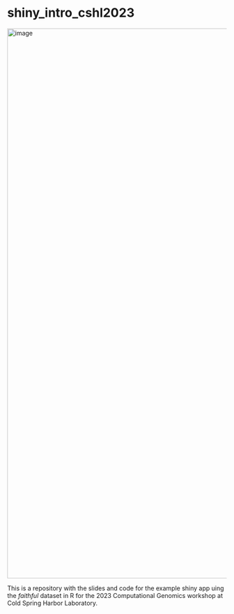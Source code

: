# shiny_intro_cshl2023
<img width="1261" alt="image" src="https://github.com/sophia-gibson/shiny_intro_cshl2023/assets/73716087/5683cd8d-f038-4667-96da-935413b75d7e">

This is a repository with the slides and code for the example shiny app uing the *faithful* dataset in R for the 2023 Computational Genomics workshop at Cold Spring Harbor Laboratory.
